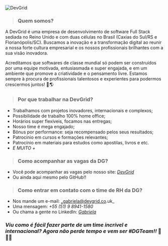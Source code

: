 
![DevGrid](https://media-exp1.licdn.com/dms/image/C4E16AQGQvS2wj0-z8w/profile-displaybackgroundimage-shrink_350_1400/0/1627411351001?e=1633564800&v=beta&t=Pvma4SpsmTjggyx3J-KaIsfSWCjG7z-n7yhuHtD5eRo)

> ### Quem somos?


A DevGrid é uma empresa de desenvolvimento de software Full Stack sediada no Reino Unido e com duas células no Brasil (Caxias do Sul/RS e Florianópolis/SC). Buscamos a inovação e a transformação digital ao reunir a nossa forte cultura empresarial e os nossos profissionais brilhantes com a sua visão inovadora.

Acreditamos que softwares de classe mundial só podem ser construídos por uma equipe motivada, entusiasmada e super engajada, e em um ambiente que promove a criatividade e o pensamento livre.
Estamos sempre à procura de profissionais talentosos e experientes para podermos crescermos juntos! 🚀🌎

> ### Por que trabalhar na DevGrid?

- Trabalhamos com projetos inovadores, internacionais e complexos;
- Possibilidade de trabalho 100% home office;
- Horários super flexíveis, focamos nas entregas;
- Nosso time é mega engajado;
- Bônus por performance: seja recompensado pelos seus resultados;
- Patrocínio em cursos e formações relevantes;
- Patrocínio em materiais para estudos como apostilas, livros e etc.
- _E MUITO +_


> ### Como acompanhar as vagas da DG?

- Você pode acompanhar as vagas pelo nosso site: [_DevGrid_](https://devgrid.recruitee.com/)
- Ou ainda aqui mesmo pelo GitHub!!

> ### Como entrar em contato com o time de RH da DG?

- Nos mande um e-mail: _gabriela@devgrid.co.uk_
- Uma mensagem: _+55 (51) 9 8941-1580_
- Ou chama a gente no LinkedIn: [_Gabriela_](https://www.linkedin.com/in/gabriela-schulze-aaa6a5139/)

### _Viu como é fácil fazer parte de um time incrível e internacional? Agora não perde tempo e vem ser #DGTeam!!_ 🎯🤘🧡

